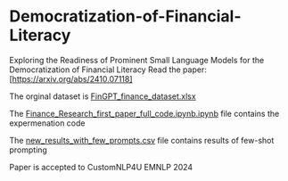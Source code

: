 # Democratization-of-Financial-Literacy
Exploring the Readiness of Prominent Small Language Models for the Democratization of Financial Literacy
Read the paper: [https://arxiv.org/abs/2410.07118]

The orginal dataset is  [FinGPT_finance_dataset.xlsx](FinGPT_finance_dataset.xlsx)

The [Finance_Research_first_paper_full_code.ipynb.ipynb](Finance_Research_first_paper_full_code.ipynb) file contains the expermenation code

The [new_results_with_few_prompts.csv](new_results_with_few_prompts.csv) file contains results of few-shot prompting

Paper is accepted to CustomNLP4U EMNLP 2024 
 
